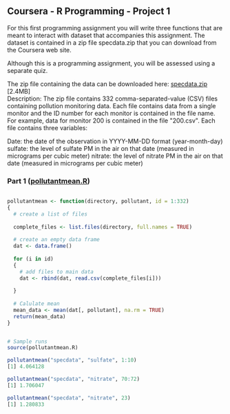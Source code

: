 ## Coursera - R Programming - Project 1

For this first programming assignment you will write three functions that are meant to interact with dataset that accompanies this assignment. The dataset is contained in a zip file specdata.zip that you can download from the Coursera web site.

Although this is a programming assignment, you will be assessed using a separate quiz.



The zip file containing the data can be downloaded here:
[specdata.zip](https://d396qusza40orc.cloudfront.net/rprog%2Fdata%2Fspecdata.zip) [2.4MB]
</br>Description: The zip file contains 332 comma-separated-value (CSV) files containing pollution monitoring data. 
Each file contains data from a single monitor and the ID number for each monitor is contained in the file name. For example, data for monitor 200 is contained in the file "200.csv". Each file contains three variables:

Date: the date of the observation in YYYY-MM-DD format (year-month-day)
sulfate: the level of sulfate PM in the air on that date (measured in micrograms per cubic meter)
nitrate: the level of nitrate PM in the air on that date (measured in micrograms per cubic meter)

### Part 1 ([pollutantmean.R](https://github.com/rbr7/coursera_r/blob/master/projects/pollutantmean.R))

```R

pollutantmean <- function(directory, pollutant, id = 1:332)
{
  # create a list of files
  
  complete_files <- list.files(directory, full.names = TRUE) 
  
  # create an empty data frame
  dat <- data.frame()
  
  for (i in id)
  {
    # add files to main data
    dat <- rbind(dat, read.csv(complete_files[i]))
    
  }
  
  # Calulate mean
  mean_data <- mean(dat[, pollutant], na.rm = TRUE)
  return(mean_data)
}


# Sample runs
source(pollutantmean.R) 

pollutantmean("specdata", "sulfate", 1:10)
[1] 4.064128

pollutantmean("specdata", "nitrate", 70:72)
[1] 1.706047

pollutantmean("specdata", "nitrate", 23)
[1] 1.280833
```
